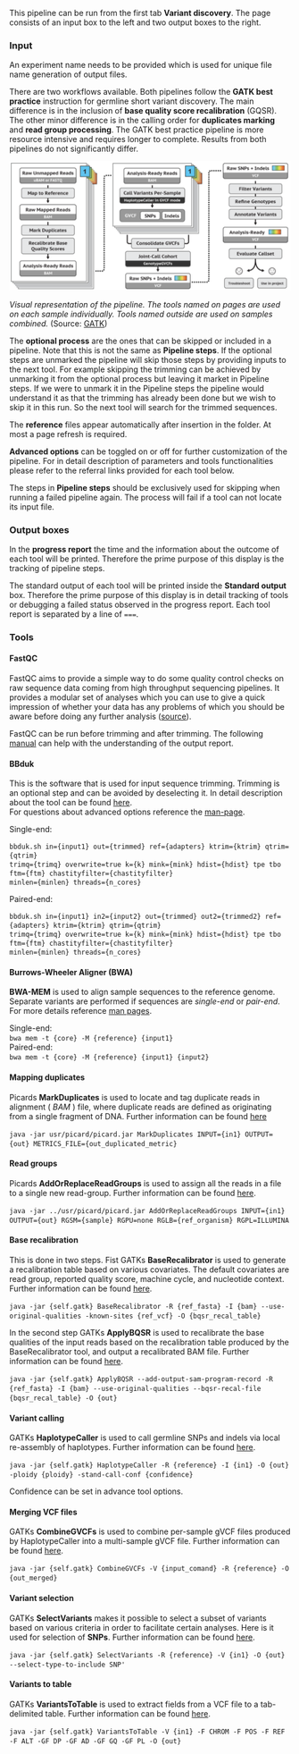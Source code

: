 This pipeline can be run from the first tab **Variant discovery**.
The page consists of an input box to the left and two output boxes to the right.

### Input

An experiment name needs to be provided which is used for unique file name generation of output files.  

There are two workflows available. Both pipelines follow the **GATK best practice** instruction for germline short variant discovery. The main difference is in the inclusion of **base quality score recalibration** (GQSR). The other minor difference is in the calling order for **duplicates marking** and **read group processing**. The GATK best practice pipeline is more resource intensive and requires longer to complete. Results from both pipelines do not significantly differ.

<img src="../www/germline_best_practice.png" width="700">

_Visual representation of the pipeline. The tools named on pages are used on each sample individually._
_Tools named outside are used on samples combined._
(Source: [GATK](https://gatk.broadinstitute.org/hc/en-us/articles/360035535932-Germline-short-variant-discovery-SNPs-Indels-))

The **optional process** are the ones that can be skipped or included in a pipeline. Note that this is not the same as **Pipeline steps**. If the optional steps are unmarked the pipeline will skip those steps by providing inputs to the next tool. For example skipping the trimming can be achieved by unmarking it from the optional process but leaving it market in Pipeline steps. If we were to unmark it in the Pipeline steps the pipeline would understand it as that the trimming has already been done but we wish to skip it in this run. So the next tool will search for the trimmed sequences.

The **reference** files appear automatically after insertion in the folder. At most a page refresh is required.

**Advanced options** can be toggled on or off for further customization of the pipeline. For in detail description of parameters and tools functionalities please refer to the referral links provided for each tool below.

The steps in **Pipeline steps** should be exclusively used for skipping when running a failed pipeline again. The process will fail if a tool can not locate its input file.

### Output boxes

In the **progress report** the time and the information about the outcome of each tool will be printed. Therefore the prime purpose of this display is the tracking of pipeline steps.

The standard output of each tool will be printed inside the **Standard output** box. Therefore the prime purpose of this display is in detail tracking of tools or debugging a failed status observed in the progress report. Each tool report is separated by a line of `===`.


### Tools

#### FastQC

FastQC aims to provide a simple way to do some quality control checks on raw sequence data coming from high throughput
sequencing pipelines. It provides a modular set of analyses which you can use to give a quick impression of whether your
data has any problems of which you should be aware before doing any further analysis
([source](http://www.bioinformatics.babraham.ac.uk/projects/fastqc/)).

FastQC can be run before trimming and after trimming. The following [manual](https://dnacore.missouri.edu/PDF/FastQC_Manual.pdf)
can help with the understanding of the output report.

#### BBduk

This is the software that is used for input sequence trimming. Trimming is an optional step and can be avoided by deselecting it.
In detail description about the tool can be found [here](https://dnacore.missouri.edu/PDF/FastQC_Manual.pdf).  
For questions about advanced options reference the [man-page](https://manpages.debian.org/testing/bbmap/bbduk.sh.1.en.html).

Single-end:  
```
bbduk.sh in={input1} out={trimmed} ref={adapters} ktrim={ktrim} qtrim={qtrim}  
trimq={trimq} overwrite=true k={k} mink={mink} hdist={hdist} tpe tbo ftm={ftm} chastityfilter={chastityfilter}  
minlen={minlen} threads={n_cores}
```  

Paired-end:  
```
bbduk.sh in={input1} in2={input2} out={trimmed} out2={trimmed2} ref={adapters} ktrim={ktrim} qtrim={qtrim}  
trimq={trimq} overwrite=true k={k} mink={mink} hdist={hdist} tpe tbo ftm={ftm} chastityfilter={chastityfilter}  
minlen={minlen} threads={n_cores}
```

#### Burrows-Wheeler Aligner (BWA)

**BWA-MEM** is used to align sample sequences to the reference genome. Separate variants are performed if sequences
are _single-end_ or _pair-end_. For more details reference [man pages](http://bio-bwa.sourceforge.net/bwa.shtml).

Single-end:  
`bwa mem -t {core} -M {reference} {input1}`  
Paired-end:  
`bwa mem -t {core} -M {reference} {input1} {input2}`

#### Mapping duplicates

Picards **MarkDuplicates** is used to locate and tag duplicate reads in alignment ( _BAM_ ) file,
where duplicate reads are defined as originating from a single fragment of DNA. Further information can be found
[here](https://gatk.broadinstitute.org/hc/en-us/articles/360037052812-MarkDuplicates-Picard-)

`java -jar usr/picard/picard.jar MarkDuplicates INPUT={in1} OUTPUT={out} METRICS_FILE={out_duplicated_metric}`

#### Read groups

Picards **AddOrReplaceReadGroups** is used to assign all the reads in a file to a single new read-group.
Further information can be found
[here](https://gatk.broadinstitute.org/hc/en-us/articles/360037226472-AddOrReplaceReadGroups-Picard-).

`java -jar ../usr/picard/picard.jar AddOrReplaceReadGroups INPUT={in1} OUTPUT={out} RGSM={sample} RGPU=none RGLB={ref_organism} RGPL=ILLUMINA`

#### Base recalibration

This is done in two steps. Fist GATKs **BaseRecalibrator** is used to generate a recalibration 
table based on various covariates. The default covariates are read group, reported quality score, machine cycle, and nucleotide context. 
Further information can be found
[here](https://gatk.broadinstitute.org/hc/en-us/articles/360036898312-BaseRecalibrator).

`java -jar {self.gatk} BaseRecalibrator -R {ref_fasta} -I {bam} --use-original-qualities -known-sites {ref_vcf} -O {bqsr_recal_table}`

In the second step GATKs **ApplyBQSR** is used to recalibrate the base qualities of the input reads based
 on the recalibration table produced by the BaseRecalibrator tool, and output a recalibrated BAM file.
 Further information can be found
[here](https://gatk.broadinstitute.org/hc/en-us/articles/360037055712-ApplyBQSR).

`java -jar {self.gatk} ApplyBQSR --add-output-sam-program-record -R {ref_fasta} -I {bam} --use-original-qualities --bqsr-recal-file {bqsr_recal_table} -O {out}`

#### Variant calling

GATKs **HaplotypeCaller** is used to call germline SNPs and indels via local re-assembly of haplotypes.
Further information can be found
[here](https://gatk.broadinstitute.org/hc/en-us/articles/360037225632-HaplotypeCaller).

`java -jar {self.gatk} HaplotypeCaller -R {reference} -I {in1} -O {out} -ploidy {ploidy} -stand-call-conf {confidence}`

Confidence can be set in advance tool options.

#### Merging VCF files

GATKs **CombineGVCFs** is used to combine per-sample gVCF files produced by HaplotypeCaller into a multi-sample gVCF file.
Further information can be found
[here](https://gatk.broadinstitute.org/hc/en-us/articles/360037053272-CombineGVCFs).

`java -jar {self.gatk} CombineGVCFs -V {input_comand} -R {reference} -O {out_merged}`

#### Variant selection

GATKs **SelectVariants** makes it possible to select a subset of variants based on various criteria in 
order to facilitate certain analyses. Here is it used for selection of **SNPs**.
Further information can be found
[here](https://gatk.broadinstitute.org/hc/en-us/articles/360037055952-SelectVariants).

`java -jar {self.gatk} SelectVariants -R {reference} -V {in1} -O {out} --select-type-to-include SNP'`

#### Variants to table

GATKs **VariantsToTable** is used to extract fields from a VCF file to a tab-delimited table.
Further information can be found
[here](https://gatk.broadinstitute.org/hc/en-us/articles/360036896892-VariantsToTable).

`java -jar {self.gatk} VariantsToTable -V {in1} -F CHROM -F POS -F REF -F ALT -GF DP -GF AD -GF GQ -GF PL -O {out}`

